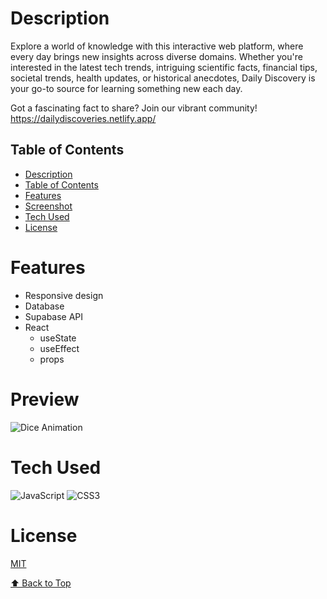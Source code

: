 # Description

Explore a world of knowledge with this interactive web platform, where every day brings new insights across diverse domains. Whether you're interested in the latest tech trends, intriguing scientific facts, financial tips, societal trends, health updates, or historical anecdotes, Daily Discovery is your go-to source for learning something new each day. 

Got a fascinating fact to share? Join our vibrant community! https://dailydiscoveries.netlify.app/

## Table of Contents

- [Description](#description)
- [Table of Contents](#table-of-contents)
- [Features](#features)
- [Screenshot](#screenshot)
- [Tech Used](#tech-used)
- [License](#license)

# Features
- Responsive design
- Database
- Supabase API
- React
  - useState
  - useEffect
  - props

# Preview
![Dice Animation](https://i.ibb.co/KNy2Hry/dice.gif)
 
# Tech Used
![JavaScript](https://img.shields.io/badge/javascript-%23323330.svg?style=for-the-badge&logo=javascript&logoColor=%23F7DF1E) ![CSS3](https://img.shields.io/badge/css3-%231572B6.svg?style=for-the-badge&logo=css3&logoColor=white)


# License
[MIT](https://choosealicense.com/licenses/mit/)


[⬆ Back to Top](#table-of-contents)
